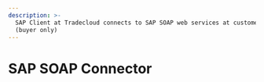 ```yaml
---
description: >-
  SAP Client at Tradecloud connects to SAP SOAP web services at customer side
  (buyer only)
---
```


# SAP SOAP Connector

